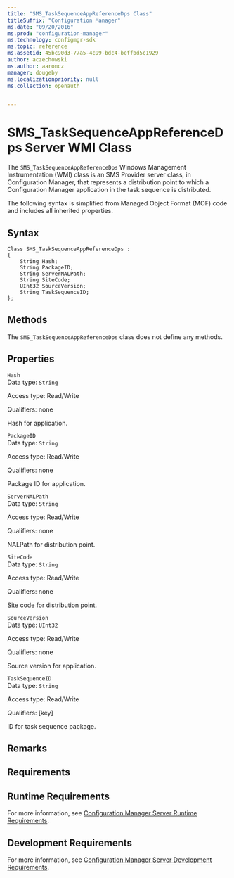 ```yaml
---
title: "SMS_TaskSequenceAppReferenceDps Class"
titleSuffix: "Configuration Manager"
ms.date: "09/20/2016"
ms.prod: "configuration-manager"
ms.technology: configmgr-sdk
ms.topic: reference
ms.assetid: 45bc90d3-77a5-4c99-bdc4-beffbd5c1929
author: aczechowski
ms.author: aaroncz
manager: dougeby
ms.localizationpriority: null
ms.collection: openauth


---
```

# SMS_TaskSequenceAppReferenceDps Server WMI Class
The `SMS_TaskSequenceAppReferenceDps` Windows Management Instrumentation (WMI) class is an SMS Provider server class, in Configuration Manager, that represents a distribution point to which a Configuration Manager application in the task sequence is distributed.  

 The following syntax is simplified from Managed Object Format (MOF) code and includes all inherited properties.  

## Syntax  

```  
Class SMS_TaskSequenceAppReferenceDps :    
{  
    String Hash;  
    String PackageID;  
    String ServerNALPath;  
    String SiteCode;  
    UInt32 SourceVersion;  
    String TaskSequenceID;  
};  
```  

## Methods  
 The `SMS_TaskSequenceAppReferenceDps` class does not define any methods.  

## Properties  
 `Hash`  
 Data type: `String`  

 Access type: Read/Write  

 Qualifiers: none  

 Hash for application.  

 `PackageID`  
 Data type: `String`  

 Access type: Read/Write  

 Qualifiers: none  

 Package ID for application.  

 `ServerNALPath`  
 Data type: `String`  

 Access type: Read/Write  

 Qualifiers: none  

 NALPath for distribution point.  

 `SiteCode`  
 Data type: `String`  

 Access type: Read/Write  

 Qualifiers: none  

 Site code for distribution point.  

 `SourceVersion`  
 Data type: `UInt32`  

 Access type: Read/Write  

 Qualifiers: none  

 Source version for application.  

 `TaskSequenceID`  
 Data type: `String`  

 Access type: Read/Write  

 Qualifiers: [key]  

 ID for task sequence package.  

## Remarks  

## Requirements  

## Runtime Requirements  
 For more information, see [Configuration Manager Server Runtime Requirements](../../../develop/core/reqs/server-runtime-requirements.md).  

## Development Requirements  
 For more information, see [Configuration Manager Server Development Requirements](../../../develop/core/reqs/server-development-requirements.md).
